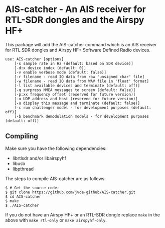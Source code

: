 # AIS-catcher - An AIS receiver for RTL-SDR dongles and the Airspy HF+
This package will add the AIS-catcher command which is an AIS receiver for RTL SDR dongles and Airspy HF+ Software Defined Radio devices.

```
use: AIS-catcher [options]
	[-s sample rate in Hz (default: based on SDR device)]
	[-d:x device index (default: 0)]
	[-v enable verbose mode (default: false)]
	[-r filename - read IQ data from raw 'unsigned char' file]
	[-w filename - read IQ data from WAV file in 'float' format]
	[-l list available devices and terminate (default: off)]
	[-q surpress NMEA messages to screen (default: false)]
	[-p:xx frequency offset (reserved for future version)]
	[-u UDP address and host (reserved for future version)]
	[-u display this message and terminate (default: false)]
	[-c run challenger model - for development purposes (default: off)]
	[-b benchmark demodulation models - for development purposes (default: off)]

```
Compiling
---------
Make sure you have the following dependencies:
  - librtlsdr and/or libairspyhf
  - libusb
  - libpthread
 
The steps to compile AIS-catcher are as follows:

```console
$ # Get the source code:
$ git clone https://github.com/jvde-github/AIS-catcher.git
$ cd AIS-catcher
$ make
$ ./AIS-catcher
```

If you do not have an Airspy HF+ or an RTL-SDR dongle replace ```make``` in the above with ```make rtl-only``` or ```make airspyhf-only```.

